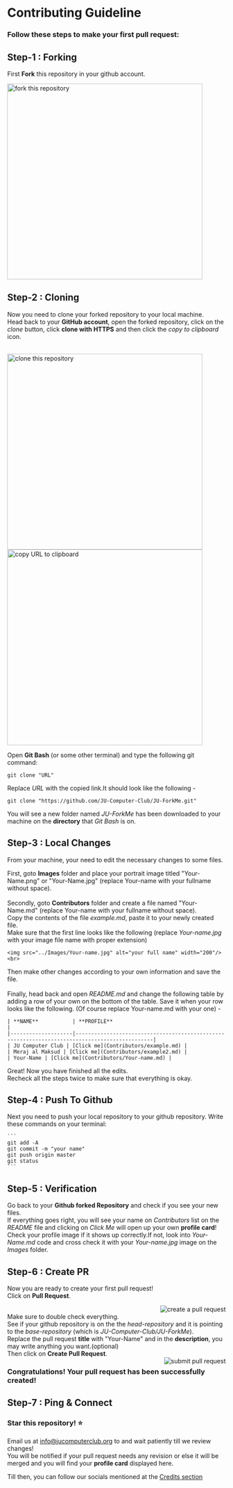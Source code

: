 #  Contributing Guideline

### Follow these steps to make your first pull request:

## Step-1 : Forking
First **Fork** this repository in your github account. 

<img width="450" src="howto/fork.png" alt="fork this repository" align="center"/>

## Step-2 : Cloning
Now you need to clone your forked repository to your local machine. <br>
Head back to your **GitHub account**, open the forked repository, click on the *clone* button, click **clone with HTTPS** and then click the *copy to clipboard* icon.

<br>
<img width="450" src="howto/clone.png" alt="clone this repository" /> <br>

<img width="450" src="howto/copy-to-clipboard.png" alt="copy URL to clipboard"/>

Open **Git Bash** (or some other terminal) and type the following git command:

```
git clone "URL"
```
Replace *URL* with the copied link.It should look like the following -
```
git clone "https://github.com/JU-Computer-Club/JU-ForkMe.git"
```
You will see a new folder named *JU-ForkMe* has been downloaded to your machine on the **directory** that *Git Bash* is on.

## Step-3 : Local Changes
From your machine, your need to edit the necessary changes to some files. <br>

First, goto **Images** folder and place your portrait image titled "Your-Name.png" or "Your-Name.jpg" (replace Your-name with your fullname without space).
<br><br>Secondly, goto **Contributors** folder and create a file named "Your-Name.md" (replace Your-name with your fullname without space).
<br> Copy the contents of the file *example.md*, paste it to your newly created file. 
<br> Make sure that the first line looks like the following (replace *Your-name.jpg* with your image file name with proper extension) 
```
<img src="../Images/Your-name.jpg" alt="your full name" width="200"/> <br>
```
Then make other changes according to your own information and save the file.
<br><br>Finally, head back and open *README.md* and change the following table by adding a row of your own on the bottom of the table. Save it when your row looks like the following. (Of course replace Your-name.md with your one) -

```
| **NAME**           | **PROFILE**                                                                                   |
|--------------------|-----------------------------------------------------------------------------------------------|
| JU Computer Club | [Click me](Contributors/example.md) |
| Meraj al Maksud | [Click me](Contributors/example2.md) |
| Your-Name | [Click me](Contributors/Your-name.md) |
```
Great! Now you have finished all the edits. <br>
Recheck all the steps twice to make sure that everything is okay. <br>

## Step-4 : Push To Github
Next you need to push your local repository to your github repository. Write these commands on your terminal:

    ```
    git add -A
    git commit -m "your name"
    git push origin master
    git status
    ```
## Step-5 : Verification
Go back to your **Github forked Repository** and check if you see your new files.<br>
If everything goes right, you will see your name on *Contributors* list on the *README* file and clicking on *Click Me* will open up your own **profile card**! <br>
Check your profile image if it shows up correctly.If not, look into *Your-Name.md* code and cross check it with your *Your-name.jpg* image on the *Images* folder. 

## Step-6 : Create PR
Now you are ready to create your first pull request! <br>
Click on **Pull Request**.

<img style="float: right;" src="howto/compare.png" alt="create a pull request" />

<br>Make sure to double check everything.
<br>See if your github repository is on the the *head-repository* and it is pointing to the *base-repository* (which is *JU-Computer-Club/JU-ForkMe*).
<br> Replace the pull request **title** with "Your-Name" and in the **description**, you may write anything you want.(optional) <br>
Then click on **Create Pull Request**. <br>
<img style="float: right;" src="howto/pull-request.png" alt="submit pull request" />

### Congratulations! Your pull request has been successfully created!

## Step-7 : Ping & Connect
### Star this repository! :star: <br>
Email us at info@jucomputerclub.org to and wait patiently till we review changes! <br>
You will be notified if your pull request needs any revision or else it will be merged and you will find your **profile card** displayed here.

Till then, you can follow our socials mentioned at the [Credits section](https://github.com/JU-Computer-Club/JU-ForkMe#credits) 


